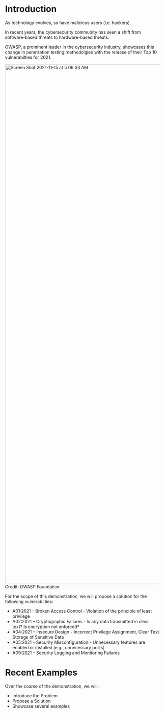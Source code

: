 # Introduction
As technology evolves, so have malicious users (i.e. hackers). 

In recent years, the cybersecurity community has seen a shift from software-based threats to hardware-based threats. 

OWASP, a prominent leader in the cybersecurity industry, showcases this change in penetration testing methodolgies with the release of their Top 10 vulnerabilties for 2021. 

<img width="1694" alt="Screen Shot 2021-11-15 at 5 09 33 AM" src="https://user-images.githubusercontent.com/34544005/141763078-f1012189-f267-4fde-b70a-d8a3530616fc.png">
Credit: OWASP Foundation


For the scope of this demonstration, we will propose a solution for the following vulnerabilties:
- A01:2021 – Broken Access Control - Violation of the principle of least privilege
- A02:2021 – Cryptographic Failures - Is any data transmitted in clear text? Is encryption not enforced?
- A04:2021 – Insecure Design -  Incorrect Privilege Assignment, Clear Text Storage of Sensitive Data
- A05:2021 – Security Misconfiguration - Unnecessary features are enabled or installed (e.g., unnecessary ports)
- A09:2021 – Security Logging and Monitoring Failures

# Recent Examples

Over the course of the demonstration, we will:
- Introduce the Problem
- Propose a Solution
- Showcase several examples
